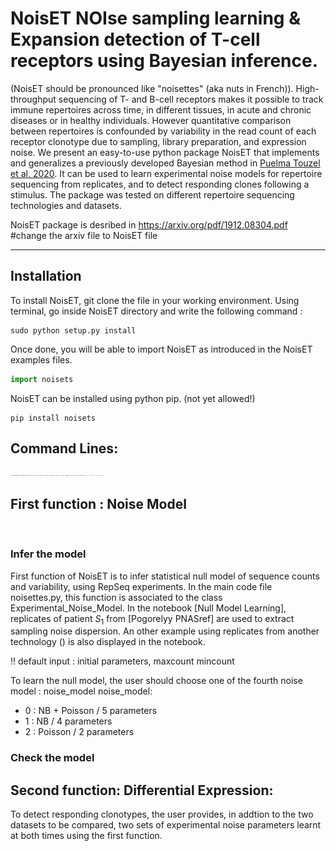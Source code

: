 # NoisET  NOIse sampling learning & Expansion detection of T-cell receptors using Bayesian inference.
(NoisET should be pronounced like "noisettes" (aka nuts in French)).
High-throughput sequencing of T- and B-cell receptors makes it possible to track immune
repertoires across time, in different tissues, in acute and chronic diseases or in healthy individuals. However
quantitative comparison between repertoires is confounded by variability in the read count of each receptor
clonotype due to sampling, library preparation, and expression noise. We present an easy-to-use python
package NoisET that implements and generalizes a previously developed Bayesian method in [Puelma Touzel et al, 2020](<https://journals.plos.org/ploscompbiol/article?id=10.1371/journal.pcbi.1007873&rev=2>). It can be used
to learn experimental noise models for repertoire sequencing from replicates, and to detect responding
clones following a stimulus. The package was tested on different repertoire sequencing technologies and
datasets.

NoisET package is desribed in  <https://arxiv.org/pdf/1912.08304.pdf> #change the arxiv file to NoisET file

----------------------------------------------------------------------------------------------------------------------------

## Installation

To install NoisET, git clone the file in your working environment. 
Using terminal, go inside NoisET directory and write the following command : 

```console
sudo python setup.py install
```

Once done, you will be able to import NoisET as introduced in the NoisET examples files.
```python 
import noisets
```
NoisET can be installed using python pip. (not yet allowed!)

```console
pip install noisets
```

## Command Lines:

<img src="docs/commandline-noise.png" width="150" length="200" />

## First function : Noise Model

</br>

### Infer the model
First function of NoisET is to infer statistical null model of sequence counts and variability, using RepSeq experiments.
In the main code file noisettes.py, this function is associated to the class Experimental_Noise_Model. In the notebook [Null Model Learning],
replicates of patient $S_1$ from [Pogorelyy PNASref] are used to extract sampling noise dispersion. An other example using replicates from another technology () is also displayed in the notebook.

!! default input : initial parameters, maxcount mincount

To learn the null model, the user should choose one of  the fourth noise model : noise_model 
noise_model:
- 0 : NB + Poisson / 5 parameters
- 1 : NB / 4 parameters
- 2 : Poisson / 2 parameters

### Check the model



## Second function: Differential Expression: 

To detect responding clonotypes, the user provides, in addtion to the two datasets to be compared, two sets of experimental noise parameters learnt at both times
using the first function. 





